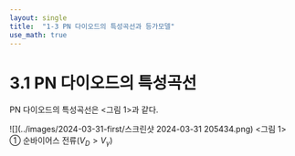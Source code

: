 ```yaml
---
layout: single
title:  "1-3 PN 다이오드의 특성곡선과 등가모델"
use_math: true
---
```


# 3.1 PN 다이오드의 특성곡선

PN 다이오드의 특성곡선은 <그림 1>과 같다.

![](../images/2024-03-31-first/스크린샷 2024-03-31 205434.png) <그림 1>
① 순바이어스 전류($V_D>V_\gamma$)